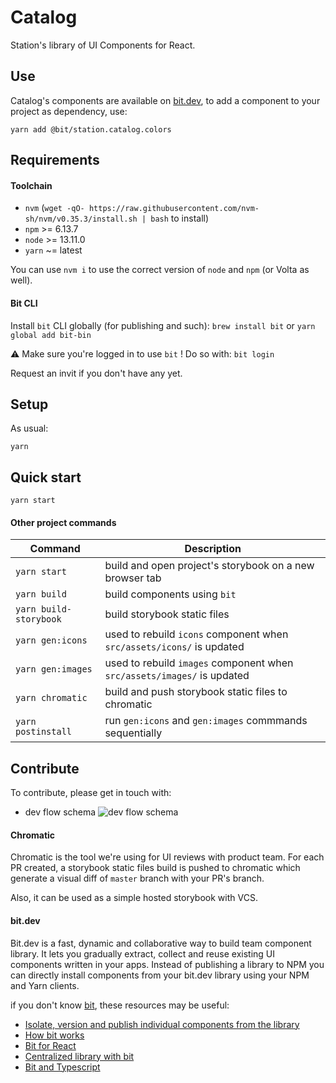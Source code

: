 # Catalog
Station's library of UI Components for React.

## Use
Catalog's components are available on [bit.dev](https://bit.dev/station/catalog), to add a component to your project as dependency, use:
```shell script
yarn add @bit/station.catalog.colors
```

## Requirements
#### Toolchain
- `nvm` (`wget -qO- https://raw.githubusercontent.com/nvm-sh/nvm/v0.35.3/install.sh | bash` to install)
- `npm` >= 6.13.7
- `node` >= 13.11.0
- `yarn` ~= latest

You can use `nvm i` to use the correct version of `node` and `npm` (or Volta as well).

#### Bit CLI
Install `bit` CLI globally (for publishing and such): `brew install bit` or `yarn global add bit-bin`

⚠️ Make sure you're logged in to use `bit` ! Do so with: `bit login`

Request an invit if you don't have any yet.

## Setup
As usual:
```shell script
yarn
```

## Quick start

```shell script
yarn start
```
#### Other project commands
| Command | Description |
| ------- | ----------- |
| `yarn start` | build and open project's storybook on a new browser tab |
| `yarn build` | build components using `bit` |
| `yarn build-storybook` | build storybook static files |
| `yarn gen:icons` | used to rebuild `icons` component when `src/assets/icons/` is updated |
| `yarn gen:images` | used to rebuild `images` component when `src/assets/images/` is updated |
| `yarn chromatic` | build and push storybook static files to chromatic |
| `yarn postinstall` | run `gen:icons` and `gen:images` commmands sequentially |

## Contribute
To contribute, please get in touch with:
- dev flow schema
![dev flow schema](https://i.imgur.com/y2U2k2m.png)

#### Chromatic
Chromatic is the tool we're using for UI reviews with product team. For each PR created, a storybook static files build is pushed to chromatic which generate a visual diff of `master`
branch with your PR's branch.

Also, it can be used as a simple hosted storybook with VCS.
#### bit.dev
Bit.dev is a fast, dynamic and collaborative way to build team component library. It lets you gradually extract, collect and reuse existing UI components written in your apps.
Instead of publishing a library to NPM you can directly install components from your bit.dev library using your NPM and Yarn clients.

if you don't know [bit](https://bit.dev/), these resources may be useful:
- [Isolate, version and publish individual components from the library](https://blog.bitsrc.io/ui-component-library-how-to-publish-install-and-update-individual-components-c07d0dde8aaa#64a3)
- [How bit works](https://docs.bit.dev/docs/how-bit-works)
- [Bit for React](https://docs.bit.dev/docs/tutorials/bit-react-tutorial)
- [Centralized library with bit](https://docs.bit.dev/docs/workflows/centralized)
- [Bit and Typescript](https://docs.bit.dev/docs/ts-guidelines)

